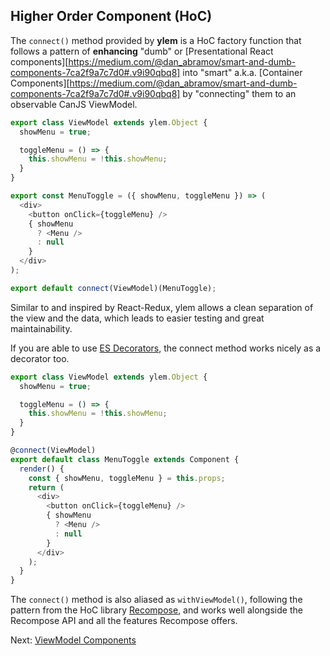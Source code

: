 ## Higher Order Component (HoC)

The `connect()` method provided by **ylem** is a HoC factory function that follows a pattern of **enhancing** "dumb" or [Presentational React components][https://medium.com/@dan_abramov/smart-and-dumb-components-7ca2f9a7c7d0#.v9i90qbq8] into "smart" a.k.a. [Container Components][https://medium.com/@dan_abramov/smart-and-dumb-components-7ca2f9a7c7d0#.v9i90qbq8] by "connecting" them to an observable CanJS ViewModel.

```js
export class ViewModel extends ylem.Object {
  showMenu = true;

  toggleMenu = () => {
    this.showMenu = !this.showMenu;
  }
}

export const MenuToggle = ({ showMenu, toggleMenu }) => (
  <div>
    <button onClick={toggleMenu} />
    { showMenu
      ? <Menu />
      : null
    }
  </div>
);

export default connect(ViewModel)(MenuToggle);
```

Similar to and inspired by React-Redux, ylem allows a clean separation of the view and the data, which leads to easier testing and great maintainability.

If you are able to use [ES Decorators](https://babeljs.io/docs/plugins/transform-decorators/), the connect method works nicely as a decorator too.

```js
export class ViewModel extends ylem.Object {
  showMenu = true;

  toggleMenu = () => {
    this.showMenu = !this.showMenu;
  }
}

@connect(ViewModel)
export default class MenuToggle extends Component {
  render() {
    const { showMenu, toggleMenu } = this.props;
    return (
      <div>
        <button onClick={toggleMenu} />
        { showMenu
          ? <Menu />
          : null
        }
      </div>
    );
  }
}
```

The `connect()` method is also aliased as `withViewModel()`, following the pattern from the HoC library [Recompose](https://github.com/acdlite/recompose), and works well alongside the Recompose API and all the features Recompose offers.

Next: [ViewModel Components](./use-viewmodel-components.md)

